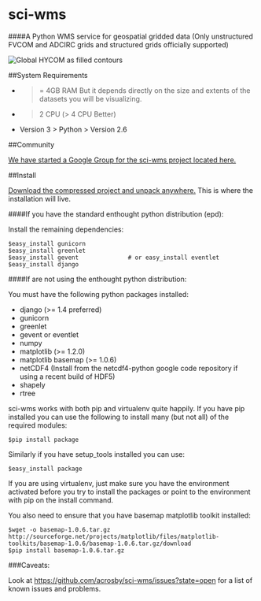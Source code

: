 sci-wms
=========

####A Python WMS service for geospatial gridded data (Only unstructured FVCOM and ADCIRC grids and structured grids officially supported)

![Global HYCOM as filled contours](https://raw.github.com/acrosby/sci-wms/master/src/pywms/wms/static/example1.png)

##System Requirements

- >= 4GB RAM But it depends directly on the size and extents of the datasets you will be visualizing.
- > 2 CPU (> 4 CPU Better) 
- Version 3 > Python > Version 2.6

##Community

[We have started a Google Group for the sci-wms project located here.](https://groups.google.com/forum/?fromgroups#!forum/sci-wms)

##Install

[Download the compressed project and unpack anywhere.](http://acrosby.github.com/sci-wms) This is where the installation will live.

####If you have the standard enthought python distribution (epd):

Install the remaining dependencies:

    $easy_install gunicorn
    $easy_install greenlet
    $easy_install gevent              # or easy_install eventlet
    $easy_install django

####If are not using the enthought python distribution:

You must have the following python packages installed:

- django (>= 1.4 preferred)
- gunicorn
- greenlet
- gevent or eventlet
- numpy
- matplotlib (>= 1.2.0)
- matplotlib basemap (>= 1.0.6)
- netCDF4 (Install from the netcdf4-python google code repository if using a recent build of HDF5)
- shapely
- rtree

sci-wms works with both pip and virtualenv quite happily. If you
have pip installed you can use the following to install many (but not all) of the required modules:

    $pip install package

<!---
Or you can install the required packages (with the versions we develop
the wms on) with the requirements file:

    $pip install -r requirements.txt
-->

Similarly if you have setup_tools installed you can use:

    $easy_install package

If you are using virtualenv, just make sure you have the environment
activated before you try to install the packages or point to the environment
with pip on the install command.

You also need to ensure that you have basemap matplotlib toolkit installed:

    $wget -o basemap-1.0.6.tar.gz http://sourceforge.net/projects/matplotlib/files/matplotlib-toolkits/basemap-1.0.6/basemap-1.0.6.tar.gz/download
    $pip install basemap-1.0.6.tar.gz


###Caveats:

Look at https://github.com/acrosby/sci-wms/issues?state=open for a list of known issues and problems.

